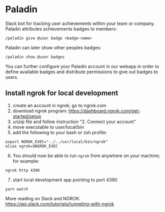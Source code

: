 # Paladin

Slack bot for tracking user achievements within your team or company.
Paladin attributes achievements badges to members:

`/paladin give @user badge <badge-name>`

Paladin can later show other peoples badges:

`/paladin show @user badges`

You can further configure your Paladin account in our webapp in order to define available badges and distribute permissions to give out badges to users.

## Install ngrok for local development

1. create an account in ngrok; go to ngrok.com
2. download ngrok program: https://dashboard.ngrok.com/get-started/setup
3. unzip file and follow instruction "2. Connect your account"
4. move executable to user/local/bin
5. add the following to your bash or zsh profile:

```
export NGROK_EXEC="../../usr/local/bin/ngrok"
alias ngrok=$NGROK_EXEC
```

6. You should now be able to run `ngrok` from anywhere on your machine; for example:

```
ngrok http 4390
```

7. start local development app pointing to port 4390

```
yarn watch
```

More reading on Slack and NGROK:
https://api.slack.com/tutorials/tunneling-with-ngrok

##
